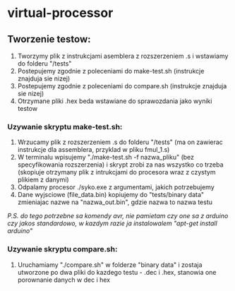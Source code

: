 # virtual-processor

## Tworzenie testow:
1. Tworzymy plik z instrukcjami asemblera z rozszerzeniem .s i wstawiamy do folderu "/tests"
2. Postepujemy zgodnie z poleceniami do make-test.sh (instrukcje znajduja sie nizej)
3. Postepujemy zgodnie z poleceniami do compare.sh (instrukcje znajduja sie nizej)
4. Otrzymane pliki .hex beda wstawiane do sprawozdania jako wyniki testow

### Uzywanie skryptu make-test.sh:
1. Wrzucamy plik z rozszerzeniem .s do folderu "/tests" (ma on zawierac instrukcje dla assemblera, przyklad w pliku fmul_1.s)
2. W terminalu wpisujemy "./make-test.sh -f nazwa_pliku" (bez specyfikowania rozszerzenia) i skrypt zrobi za nas wszystko co trzeba (skopiuje otrzymany plik z intrukcjami do procesora wraz z czystym plikiem z danymi)
3. Odpalamy procesor ./syko.exe z argumentami, jakich potrzebujemy
4. Dane wyjsciowe (file_data.bin) kopiujemy do "tests/binary data" zmieniajac nazwe na "nazwa_out.bin", gdzie nazwa to nazwa testu

_P.S. do tego potrzebne sa komendy avr, nie pamietam czy one sa z arduino czy jakos standardowo, w kazdym razie ja instalowalem "apt-get install arduino"_


### Uzywanie skryptu compare.sh:
1. Uruchamiamy "./compare.sh" w folderze "binary data" i zostaja utworzone po dwa pliki do kazdego testu - .dec i .hex, stanowia one porownanie danych w dec i hex
